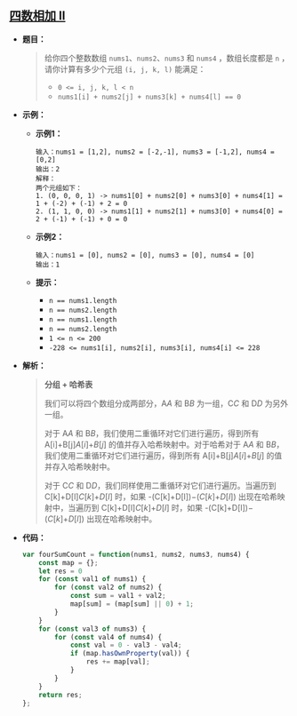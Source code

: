 ## [四数相加 II](https://leetcode.cn/problems/4sum-ii/)

* **题目：**

  >给你四个整数数组 `nums1`、`nums2`、`nums3` 和 `nums4` ，数组长度都是 `n` ，请你计算有多少个元组 `(i, j, k, l)` 能满足：
  >
  >* `0 <= i, j, k, l < n`
  >* `nums1[i] + nums2[j] + nums3[k] + nums4[l] == 0`

* **示例：**

  * **示例1：**

    ```
    输入：nums1 = [1,2], nums2 = [-2,-1], nums3 = [-1,2], nums4 = [0,2]
    输出：2
    解释：
    两个元组如下：
    1. (0, 0, 0, 1) -> nums1[0] + nums2[0] + nums3[0] + nums4[1] = 1 + (-2) + (-1) + 2 = 0
    2. (1, 1, 0, 0) -> nums1[1] + nums2[1] + nums3[0] + nums4[0] = 2 + (-1) + (-1) + 0 = 0
    ```

  * **示例2：**

    ```
    输入：nums1 = [0], nums2 = [0], nums3 = [0], nums4 = [0]
    输出：1
    ```

  * **提示：**

    * `n == nums1.length`
    * `n == nums2.length`
    * `n == nums1.length`
    * `n == nums2.length`
    * `1 <= n <= 200`
    * `-228 <= nums1[i], nums2[i], nums3[i], nums4[i] <= 228`

* **解析：**

  >**分组 + 哈希表**
  >
  >我们可以将四个数组分成两部分，A*A* 和 B*B* 为一组，C*C* 和 D*D* 为另外一组。
  >
  >对于 A*A* 和 B*B*，我们使用二重循环对它们进行遍历，得到所有 A[i]+B[j]*A*[*i*]+*B*[*j*] 的值并存入哈希映射中。对于哈希对于 A*A* 和 B*B*，我们使用二重循环对它们进行遍历，得到所有 A[i]+B[j]*A*[*i*]+*B*[*j*] 的值并存入哈希映射中。
  >
  >对于 C*C* 和 D*D*，我们同样使用二重循环对它们进行遍历。当遍历到 C[k]+D[l]*C*[*k*]+*D*[*l*] 时，如果 -(C[k]+D[l])−(*C*[*k*]+*D*[*l*]) 出现在哈希映射中，当遍历到 C[k]+D[l]*C*[*k*]+*D*[*l*] 时，如果 -(C[k]+D[l])−(*C*[*k*]+*D*[*l*]) 出现在哈希映射中。

* **代码：**

  ```js
  var fourSumCount = function(nums1, nums2, nums3, nums4) {
      const map = {};
      let res = 0
      for (const val1 of nums1) {
          for (const val2 of nums2) {
              const sum = val1 + val2;
              map[sum] = (map[sum] || 0) + 1;
          }
      }
      for (const val3 of nums3) {
          for (const val4 of nums4) {
              const val = 0 - val3 - val4;
              if (map.hasOwnProperty(val)) {
                  res += map[val];
              }
          }
      }
      return res;
  };
  ```